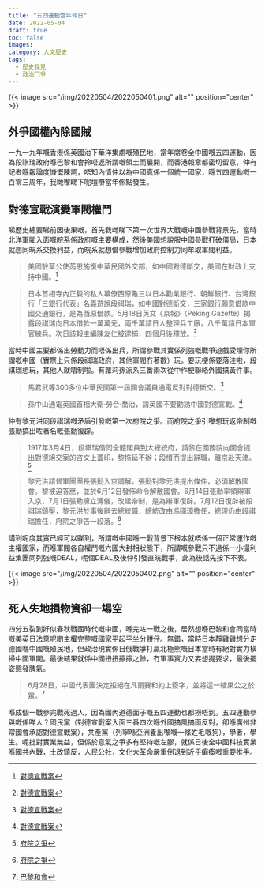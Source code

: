 ```yaml
---
title: "五四運動當年今日"
date: 2022-05-04
draft: true
toc: false
images:
category: 人文歷史
tags:
  - 歷史我見
  - 政治鬥爭
---
```

{{< image src="/img/20220504/2022050401.png" alt="" position="center" >}}

## 外爭國權內除國賊

一九一九年嘅香港係英國治下華洋集處嘅殖民地，當年席卷全中國嘅五四運動，因為段祺瑞政府喺巴黎和會拎唔返所謂嘅領土而展開，而香港報章都密切留意，仲有記者喺報論度慷慨陳詞，唔知內情仲以為中國真係一個統一國家，喺五四運動嘅一百零三周年，我哋嚟睇下呢壇嘢當年係點發生。

## 對德宣戰演變軍閥權鬥

睇歷史總要睇前因後果嘅，首先我哋睇下第一次世界大戰嘅中國參戰背景先，當時北洋軍閥入面嘅皖系係政府嘅主要構成，然後美國想說服中國參戰打破僵局，日本就想同皖系交換利益，而皖系就想借參戰增加政府控制力同牟取軍閥利益。

> 美國駐華公使芮恩施復中華民國外交部，如中國對德斷交，美國在財政上支持中國。[^1]

> 日本首相寺內正毅的私人幕僚西原龜三以日本勸業銀行、朝鮮銀行、台灣銀行「三銀行代表」名義遊說段祺瑞，如中國對德斷交，三家銀行願意借款中國交通銀行，是為西原借款。5月18日英文《京報》（Peking Gazette）揭露段祺瑞向日本借款一萬萬元，兩千萬請日人整理兵工廠，八千萬請日本軍官練兵。次日該報主編陳友仁被逮捕，四個月後釋放。[^1]

當時中國主要都係出勞動力而唔係出兵，所謂參戰其實係列強嘅戰爭遊戲受埋你所謂嘅中國（實際上只係段祺瑞政府，其他軍閥冇著數）玩。要玩梗係要落注啦，段祺瑞想玩，其他人就唔制啦。有蘿莉孫派系三番兩次從中作梗聯絡外國搞黃件事。

> 馬君武等300多位中華民國第一屆國會議員通電反對對德斷交。[^1]

> 孫中山通電英國首相大衛·勞合·喬治，請英國不要勸誘中國對德宣戰。[^1]

仲有黎元洪同段祺瑞嘅矛盾引發嘅第一次府院之爭。而府院之爭引嚟想玩返帝制嘅張勳搞出咗著名嘅張勳復辟。

> 1917年3月4日，段祺瑞偕同全體閣員到大總統府，請黎在國務院向國會提出對德絕交案的咨文上蓋印，黎拖延不辦；段憤而提出辭職，離京赴天津。[^2]

> 黎元洪請督軍團團長張勳入京調解。張勳對黎元洪提出條件，必須解散國會。黎被迫答應，並於6月12日發佈命令解散國會。6月14日張勳率領辮軍入京，7月1日張勳擁立溥儀，改建帝制，是為辮軍復辟。7月12日復辟被段祺瑞鎮壓，黎元洪於事後辭去總統職，總統改由馮國璋擔任，總理仍由段祺瑞擔任，府院之爭告一段落。[^2]

講到呢度其實已經可以睇到，所謂嘅中國喺一戰背景下根本就唔係一個正常運作嘅主權國家，而喺軍閥各自權鬥嘅六國大封相狀態下，所謂嘅參戰只不過係一小撮利益集團同列強嘅DEAL，呢個DEAL及後仲引發直皖戰爭，此為後話先按下不表。

{{< image src="/img/20220504/2022050402.png" alt="" position="center" >}}

## 死人失地損物資卻一場空

四分五裂到好似春秋戰國時代嘅中國，喺完咗一戰之後，居然想喺巴黎和會同當時嘅美英日法意呢啲主權完整嘅國家平起平坐分餅仔。無錯，當時日本靜雞雞想分走德國喺中國嘅殖民地，但政治現實係日俄戰爭打贏北極熊嘅日本當時有絕對實力橫掃中國軍閥。最後結果就係中國扭扭擰擰之餘，冇軍事實力又妄想提要求，最後擺姿態發脾氣。

> 6月28日，中國代表團決定拒絕在凡爾賽和約上簽字，並將這一結果公之於眾。[^3]

喺成個一戰參完戰死過人，因為國內道德面子嘅五四運動乜都撈唔到。五四運動參與嘅係咩人？國民黨（對德宣戰案入面三番四次喺外國搞風搞雨反對，卻喺廣州非常國會承認對德宣戰案），共產黨（列寧喺亞洲養出嚟嘅一條姓毛嘅狗），學者，學生。呢批對實業無益，但係於意氣之爭多有堅持嘅左膠，就係日後全中國科技實業喺國共內戰，土改鎮反，人民公社，文化大革命嚴重倒退到近乎癱瘓嘅重要推手。

[^1]: [對德宣戰案](https://zh.wikipedia.org/zh-hant/對德宣戰案)
[^2]: [府院之爭](https://zh.wikipedia.org/zh-hk/府院之争)
[^3]: [巴黎和會](https://zh.m.wikipedia.org/zh-hk/巴黎和会)